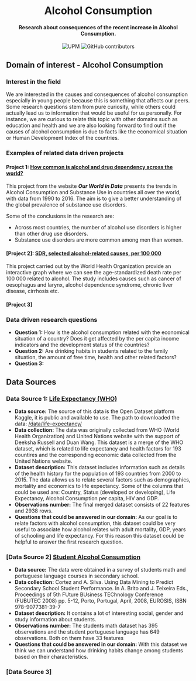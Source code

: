 <h1 align="center">Alcohol Consumption</h1>
<h4 align="center">Research about consequences of the recent increase in Alcohol Consumption. </h4>

<p align="center">
  <img alt="UPM" src="https://img.shields.io/badge/EIT%20Digital-UPM-blue?style=flat-square">
  <img alt="GitHub contributors" src="https://img.shields.io/github/contributors/angeligareta/AlcoholConsumption?style=flat-square">
</p>

## Domain of interest - Alcohol Consumption

### Interest in the field

We are interested in the causes and consequences of alcohol consumption especially in young people because this is something that affects our peers. Some research questions stem from pure curiosity, while others could actually lead us to information that would be useful for us personally. For instance, we are curious to relate this topic with other domains such as education and health and we are also looking forward to find out if the causes of alcohol consumption is due to facts like the economical situation or Human Development Index of the countries.

### Examples of related data driven projects

#### Project 1: [How common is alcohol and drug dependency across the world?](https://ourworldindata.org/alcohol-and-drug-dependency)

This project from the website **_Our World in Data_** presents the trends in Alcohol Consumption and Substance Use in countries all over the world, with data from 1990 to 2016. The aim is to give a better understanding of the global prevalence of substance use disorders.

Some of the conclusions in the research are:

- Across most countries, the number of alcohol use disorders is higher than other drug use disorders.
- Substance use disorders are more common among men than women.

#### [Project 2]: [SDR, selected alcohol-related causes, per 100 000](https://gateway.euro.who.int/en/indicators/hfa_293-1970-sdr-selected-alcohol-related-causes-per-100-000/)

This project carried out by the World Health Organization provide an interactive graph where we can see the age-standardized death rate per 100 000 related to alcohol. The study includes causes such as cancer of oesophagus and larynx, alcohol dependence syndrome, chronic liver disease, cirrhosis etc.

#### [Project 3]

### Data driven research questions

- **Question 1:** How is the alcohol consumption related with the economical situation of a country? Does it get affected by the per capita income indicators and the development status of the countries?
- **Question 2:** Are drinking habits in students related to the family situation, the amount of free time, health and other related factors?
- **Question 3:**

## Data Sources

### Data Source 1: [Life Expectancy (WHO)](https://www.kaggle.com/augustus0498/life-expectancy-who)

- **Data source:** The source of this data is the Open Dataset platform Kaggle, it is public and available to use. The path to downloaded the data: [/data/life-expectancy/](./data/life-expectancy/)
- **Data collection:** The data was originally collected from WHO (World Health Organization) and United Nations website with the support of Deeksha Russell and Duan Wang. This dataset is a merge of the WHO dataset, which is related to life expectancy and health factors for 193 countires and the corresponding economic data collected from the United Nations website.
- **Dataset description:** This dataset includes information such as details of the health history for the population of 193 countries from 2000 to 2015. The data allows us to relate several factors such as demographics, mortality and economics to life expectancy. Some of the columns that could be used are: Country, Status (developed or developing), Life Expectancy, Alcohol Consumption per capita, HIV and GDP.
- **Observations number:** The final merged dataset consists of 22 features and 2938 rows.
- **Questions that could be answered in our domain:** As our goal is to relate factors with alcohol consumption, this dataset could be very useful to associate how alcohol relates with adult mortality, GDP, years of schooling and life expectancy. For this reason this dataset could be helpful to answer the first research question.

### [Data Source 2] [Student Alcohol Consumption](https://www.kaggle.com/javidimail/effect-of-alcohol-use-on-gpa)

- **Data source:** The data were obtained in a survey of students math and portuguese language courses in secondary school.
- **Data collection:** Cortez and A. Silva. Using Data Mining to Predict Secondary School Student Performance. In A. Brito and J. Teixeira Eds., Proceedings of 5th FUture BUsiness TEChnology Conference (FUBUTEC 2008) pp. 5-12, Porto, Portugal, April, 2008, EUROSIS, ISBN 978-9077381-39-7
- **Dataset description:** It contains a lot of interesting social, gender and study information about students.
- **Observations number:** The students math dataset has 395 observations and the student portuguese language has 649 observations. Both on them have 33 features
- **Questions that could be answered in our domain:** With this dataset we think we can understand how drinking habits change among students based on their characteristics.

### [Data Source 3]
